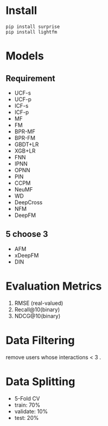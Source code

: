 # Install
```
pip install surprise
pip install lightfm
```

# Models
## Requirement
* UCF-s
* UCF-p
* ICF-s
* ICF-p
* MF
* FM
* BPR-MF
* BPR-FM
* GBDT+LR
* XGB+LR
* FNN
* IPNN
* OPNN
* PIN
* CCPM
* NeuMF
* WD
* DeepCross
* NFM
* DeepFM

## 5 choose 3
* AFM
* xDeepFM
* DIN

# Evaluation Metrics
1. RMSE (real-valued)
2. Recall@10(binary)
3. NDCG@10(binary)

# Data Filtering
remove users whose interactions \< 3 .

# Data Splitting
* 5-Fold CV
* train: 70%
* validate: 10% 
* test: 20%